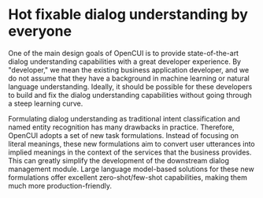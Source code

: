 # Hot fixable dialog understanding by everyone

One of the main design goals of OpenCUI is to provide state-of-the-art dialog understanding capabilities with a great developer experience. By "developer," we mean the existing business application developer, and we do not assume that they have a background in machine learning or natural language understanding. Ideally, it should be possible for these developers to build and fix the dialog understanding capabilities without going through a steep learning curve.

Formulating dialog understanding as traditional intent classification and named entity recognition has many drawbacks in practice. Therefore, OpenCUI adopts a set of new task formulations. Instead of focusing on literal meanings, these new formulations aim to convert user utterances into implied meanings in the context of the services that the business provides. This can greatly simplify the development of the downstream dialog management module. Large language model-based solutions for these new formulations offer excellent zero-shot/few-shot capabilities, making them much more production-friendly.

